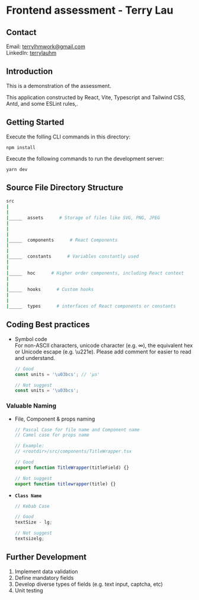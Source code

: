 # Frontend assessment - Terry Lau

## Contact

Email: [terrylhmwork@gmail.com](mailto:terrylhmwork@gmail.com)
<br>
LinkedIn: [terrylauhm](https://www.linkedin.com/in/terrylauhm)

## Introduction

This is a demonstration of the assessment.

This application constructed by React, Vite, Typescript and Tailwind CSS, Antd, and some ESLint rules,.

## Getting Started

Execute the folling CLI commands in this directory:

```
npm install
```

Execute the following commands to run the development server:

```
yarn dev
```

## Source File Directory Structure

```sh
src
|
|
|_____  assets      # Storage of files like SVG, PNG, JPEG
|
|
|
|_____  components      # React Components
|
|
|_____  constants      # Variables constantly used
|
|
|_____  hoc      # Higher order components, including React context
|
|
|_____  hooks      # Custom hooks
|
|
|_____  types      # interfaces of React components or constants

```

## Coding Best practices

- Symbol code
  <br>For non-ASCII characters, unicode character (e.g. ∞), the equivalent hex or Unicode escape (e.g. \u221e). Please add comment for easier to read and understand.

  ```Javascript
  // Good
  const units = '\u03bcs'; // 'μs'

  // Not suggest
  const units = '\u03bcs';
  ```

### Valuable Naming

- File, Component & props naming

  ```typescript
  // Pascal Case for file name and Component name
  // Camel case for props name

  // Example:
  // <rootdir>/src/components/TitleWrapper.tsx

  // Good
  export function TitleWrapper(titleField) {}

  // Not suggest
  export function titlewrapper(title) {}
  ```

- **`Class Name`**

  ```typescript
  // Kebab Case

  // Good
  textSize - lg;

  // Not suggest
  textsizelg;
  ```

## Further Development

1. Implement data validation
2. Define mandatory fields
3. Develop diverse types of fields (e.g. text input, captcha, etc)
4. Unit testing
